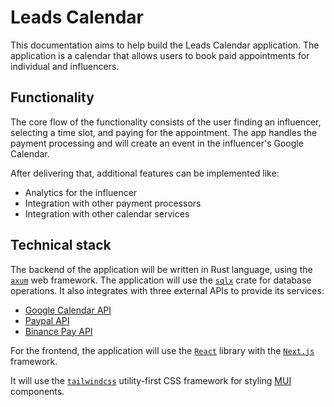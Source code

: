 # Leads Calendar

This documentation aims to help build the Leads Calendar application. The application is a calendar that allows users to
book paid appointments for individual and influencers.

## Functionality

The core flow of the functionality consists of the user finding an influencer, selecting a time slot, and paying for the
appointment. The app handles the payment processing and will create an event in the influencer's Google Calendar.

After delivering that, additional features can be implemented like:

- Analytics for the influencer
- Integration with other payment processors
- Integration with other calendar services

## Technical stack

The backend of the application will be written in Rust language, using the [`axum`](https://docs.rs/axum/latest/axum/)
web framework.
The application will use the [`sqlx`](https://docs.rs/sqlx/latest/sqlx/) crate for database operations. It also
integrates with three external APIs to provide its services:

- [Google Calendar API](https://developers.google.com/calendar)
- [Paypal API](https://developer.paypal.com/)
- [Binance Pay API](https://merchant.binance.com/en/)

For the frontend, the application will use the [`React`](https://reactjs.org/) library with
the [`Next.js`](https://nextjs.org/) framework.

It will use the [`tailwindcss`](https://tailwindcss.com/) utility-first CSS framework for
styling [MUI](https://mui.com/) components.

